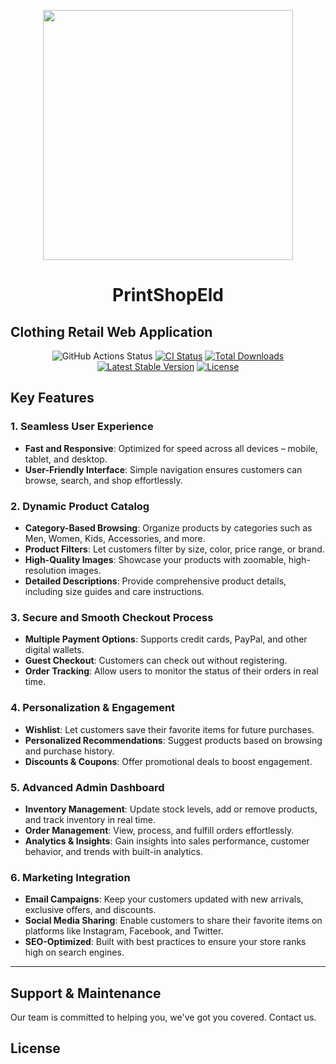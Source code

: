 
<p align="center"><a href="https://printshopeld.com" target="_blank"><img src="https://printshopeld.com/assets/img/logo.png" width="400"></a></p>

<p align="center">


# <p align="center">PrintShopEld</p>
## **Clothing Retail Web Application**

<p align="center">
<img src="https://github.com/valentinovaletta/finnish/actions/workflows/main.yml/badge.svg?branch=master" alt="GitHub Actions Status">
<a href="https://github.com/valentinovaletta/finnish"><img src="https://img.shields.io/github/actions/workflow/status/valentinovaletta/finnish/CI.yml?branch=master" alt="CI Status"><a>
<a href="https://packagist.org/packages/laravel/framework"><img src="https://img.shields.io/packagist/dt/laravel/framework" alt="Total Downloads"></a>
<a href="https://packagist.org/packages/laravel/framework"><img src="https://img.shields.io/packagist/v/laravel/framework" alt="Latest Stable Version"></a>
<a href="https://packagist.org/packages/laravel/framework"><img src="https://img.shields.io/packagist/l/laravel/framework" alt="License"></a>
</p>

## **Key Features**  

### **1. Seamless User Experience**  
- **Fast and Responsive**: Optimized for speed across all devices – mobile, tablet, and desktop.  
- **User-Friendly Interface**: Simple navigation ensures customers can browse, search, and shop effortlessly.  

### **2. Dynamic Product Catalog**  
- **Category-Based Browsing**: Organize products by categories such as Men, Women, Kids, Accessories, and more.  
- **Product Filters**: Let customers filter by size, color, price range, or brand.  
- **High-Quality Images**: Showcase your products with zoomable, high-resolution images.  
- **Detailed Descriptions**: Provide comprehensive product details, including size guides and care instructions.  

### **3. Secure and Smooth Checkout Process**  
- **Multiple Payment Options**: Supports credit cards, PayPal, and other digital wallets.  
- **Guest Checkout**: Customers can check out without registering.  
- **Order Tracking**: Allow users to monitor the status of their orders in real time.  

### **4. Personalization & Engagement**  
- **Wishlist**: Let customers save their favorite items for future purchases.  
- **Personalized Recommendations**: Suggest products based on browsing and purchase history.  
- **Discounts & Coupons**: Offer promotional deals to boost engagement.  

### **5. Advanced Admin Dashboard**  
- **Inventory Management**: Update stock levels, add or remove products, and track inventory in real time.  
- **Order Management**: View, process, and fulfill orders effortlessly.  
- **Analytics & Insights**: Gain insights into sales performance, customer behavior, and trends with built-in analytics.  

### **6. Marketing Integration**  
- **Email Campaigns**: Keep your customers updated with new arrivals, exclusive offers, and discounts.  
- **Social Media Sharing**: Enable customers to share their favorite items on platforms like Instagram, Facebook, and Twitter.  
- **SEO-Optimized**: Built with best practices to ensure your store ranks high on search engines.  

---

## **Support & Maintenance**  
Our team is committed to helping you, we've got you covered. Contact us.  


## License
